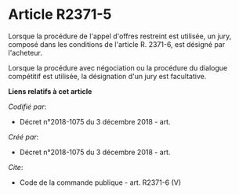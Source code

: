 # Article R2371-5

Lorsque la procédure de l'appel d'offres restreint est utilisée, un jury, composé dans les conditions de l'article R. 2371-6,
est désigné par l'acheteur. 

Lorsque la procédure avec négociation ou la procédure du dialogue compétitif est utilisée, la désignation d'un jury est
facultative.

**Liens relatifs à cet article**

_Codifié par_:

  - Décret n°2018-1075 du 3 décembre 2018 - art.

_Créé par_:

  - Décret n°2018-1075 du 3 décembre 2018 - art.

_Cite_:

  - Code de la commande publique - art. R2371-6 (V)
